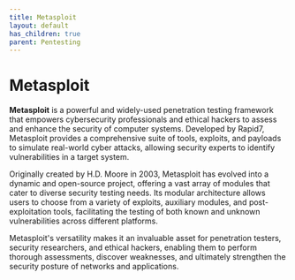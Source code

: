 ```yaml
---
title: Metasploit
layout: default
has_children: true
parent: Pentesting
---
```


# Metasploit

**Metasploit** is a powerful and widely-used penetration testing framework that empowers cybersecurity professionals and ethical hackers to assess and enhance the security of computer systems. Developed by Rapid7, Metasploit provides a comprehensive suite of tools, exploits, and payloads to simulate real-world cyber attacks, allowing security experts to identify vulnerabilities in a target system.

Originally created by H.D. Moore in 2003, Metasploit has evolved into a dynamic and open-source project, offering a vast array of modules that cater to diverse security testing needs. Its modular architecture allows users to choose from a variety of exploits, auxiliary modules, and post-exploitation tools, facilitating the testing of both known and unknown vulnerabilities across different platforms.

Metasploit's versatility makes it an invaluable asset for penetration testers, security researchers, and ethical hackers, enabling them to perform thorough assessments, discover weaknesses, and ultimately strengthen the security posture of networks and applications. 